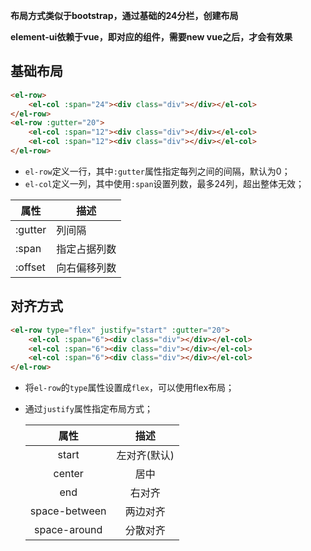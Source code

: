 **布局方式类似于bootstrap，通过基础的24分栏，创建布局**

**element-ui依赖于vue，即对应的组件，需要new vue之后，才会有效果**

## 基础布局

```html
<el-row>
	<el-col :span="24"><div class="div"></div></el-col>
</el-row>
<el-row :gutter="20">
	<el-col :span="12"><div class="div"></div></el-col>
	<el-col :span="12"><div class="div"></div></el-col>
</el-row>
```

- `el-row`定义一行，其中`:gutter`属性指定每列之间的间隔，默认为0；
- `el-col`定义一列，其中使用`:span`设置列数，最多24列，超出整体无效；

| 属性 | 描述 |
| ---- | ---- |
| :gutter | 列间隔 |
| :span | 指定占据列数 |
| :offset | 向右偏移列数 |

## 对齐方式

```html
<el-row type="flex" justify="start" :gutter="20">
	<el-col :span="6"><div class="div"></div></el-col>
	<el-col :span="6"><div class="div"></div></el-col>
	<el-col :span="6"><div class="div"></div></el-col>
</el-row>
```

- 将`el-row`的`type`属性设置成`flex`，可以使用flex布局；

- 通过`justify`属性指定布局方式；

  |     属性      |     描述     |
  | :-----------: | :----------: |
  |     start     | 左对齐(默认) |
  |    center     |     居中     |
  |      end      |    右对齐    |
  | space-between |   两边对齐   |
  | space-around  |   分散对齐   |


